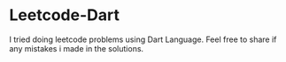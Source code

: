 # Leetcode-Dart
I tried doing leetcode problems using Dart Language. Feel free to share if any mistakes i made in the solutions.
